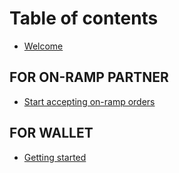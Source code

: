 # Table of contents

* [Welcome](README.md)

## FOR ON-RAMP PARTNER

* [Start accepting on-ramp orders](getting-started/quickstart.md)

## FOR WALLET

* [Getting started](basics/editor.md)
